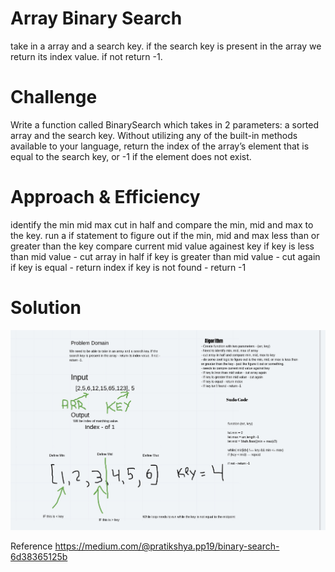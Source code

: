 # Array Binary Search
take in a array and a search key. if the search key is present in the array we return its index value. if not return -1.

# Challenge
Write a function called BinarySearch which takes in 2 parameters: a sorted array and the search key. Without utilizing any of the built-in methods available to your language, return the index of the array’s element that is equal to the search key, or -1 if the element does not exist.

# Approach & Efficiency
identify the min mid max cut in half and compare the min, mid and max to the key.
run a if statement to figure out if the min, mid and max less than or greater than the key
compare current mid value againest key
if key is less than mid value - cut array in half
if key is greater than mid value - cut again
if key is equal - return index
if key is not found -  return -1

# Solution
<!-- embedded whiteboard image -->
![WhiteBoard](./assets/binarywhiteboard.jpeg)

Reference https://medium.com/@pratikshya.pp19/binary-search-6d38365125b
